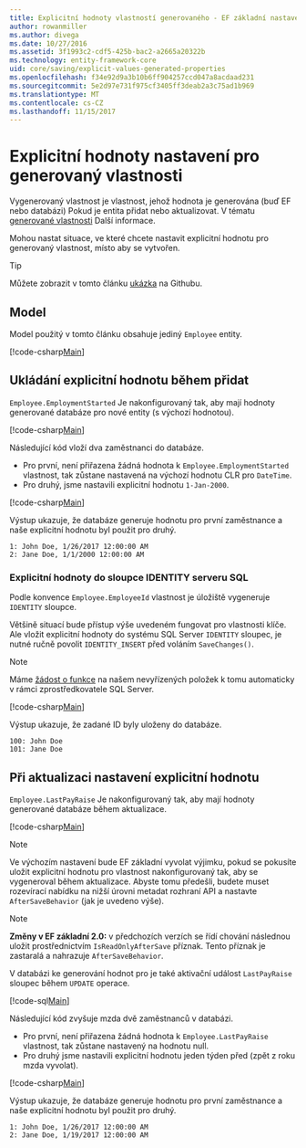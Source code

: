 ```yaml
---
title: Explicitní hodnoty vlastností generovaného - EF základní nastavení
author: rowanmiller
ms.author: divega
ms.date: 10/27/2016
ms.assetid: 3f1993c2-cdf5-425b-bac2-a2665a20322b
ms.technology: entity-framework-core
uid: core/saving/explicit-values-generated-properties
ms.openlocfilehash: f34e92d9a3b10b6ff904257ccd047a8acdaad231
ms.sourcegitcommit: 5e2d97e731f975cf3405ff3deab2a3c75ad1b969
ms.translationtype: MT
ms.contentlocale: cs-CZ
ms.lasthandoff: 11/15/2017
---
```

# <a name="setting-explicit-values-for-generated-properties"></a>Explicitní hodnoty nastavení pro generovaný vlastnosti

Vygenerovaný vlastnost je vlastnost, jehož hodnota je generována (buď EF nebo databázi) Pokud je entita přidat nebo aktualizovat. V tématu [generované vlastnosti](../modeling/generated-properties.md) Další informace.

Mohou nastat situace, ve které chcete nastavit explicitní hodnotu pro generovaný vlastnost, místo aby se vytvořen.

> [!TIP]  
> Můžete zobrazit v tomto článku [ukázka](https://github.com/aspnet/EntityFramework.Docs/tree/master/samples/core/Saving/Saving/ExplicitValuesGenerateProperties/) na Githubu.

## <a name="the-model"></a>Model

Model použitý v tomto článku obsahuje jediný `Employee` entity.

[!code-csharp[Main](../../../samples/core/Saving/Saving/ExplicitValuesGenerateProperties/Employee.cs#Sample)]

## <a name="saving-an-explicit-value-during-add"></a>Ukládání explicitní hodnotu během přidat

`Employee.EmploymentStarted` Je nakonfigurovaný tak, aby mají hodnoty generované databáze pro nové entity (s výchozí hodnotou).

[!code-csharp[Main](../../../samples/core/Saving/Saving/ExplicitValuesGenerateProperties/EmployeeContext.cs#EmploymentStarted)]

Následující kód vloží dva zaměstnanci do databáze.
* Pro první, není přiřazena žádná hodnota k `Employee.EmploymentStarted` vlastnost, tak zůstane nastavená na výchozí hodnotu CLR pro `DateTime`.
* Pro druhý, jsme nastavili explicitní hodnotu `1-Jan-2000`.

[!code-csharp[Main](../../../samples/core/Saving/Saving/ExplicitValuesGenerateProperties/Sample.cs#EmploymentStarted)]

Výstup ukazuje, že databáze generuje hodnotu pro první zaměstnance a naše explicitní hodnotu byl použit pro druhý.

``` Console
1: John Doe, 1/26/2017 12:00:00 AM
2: Jane Doe, 1/1/2000 12:00:00 AM
```

### <a name="explicit-values-into-sql-server-identity-columns"></a>Explicitní hodnoty do sloupce IDENTITY serveru SQL

Podle konvence `Employee.EmployeeId` vlastnost je úložiště vygeneruje `IDENTITY` sloupce.

Většině situací bude přístup výše uvedeném fungovat pro vlastnosti klíče. Ale vložit explicitní hodnoty do systému SQL Server `IDENTITY` sloupec, je nutné ručně povolit `IDENTITY_INSERT` před voláním `SaveChanges()`.

> [!NOTE]  
> Máme [žádost o funkce](https://github.com/aspnet/EntityFramework/issues/703) na našem nevyřízených položek k tomu automaticky v rámci zprostředkovatele SQL Server.

[!code-csharp[Main](../../../samples/core/Saving/Saving/ExplicitValuesGenerateProperties/Sample.cs#EmployeeId)]

Výstup ukazuje, že zadané ID byly uloženy do databáze.

``` Console
100: John Doe
101: Jane Doe
```

## <a name="setting-an-explicit-value-during-update"></a>Při aktualizaci nastavení explicitní hodnotu

`Employee.LastPayRaise` Je nakonfigurovaný tak, aby mají hodnoty generované databáze během aktualizace.

[!code-csharp[Main](../../../samples/core/Saving/Saving/ExplicitValuesGenerateProperties/EmployeeContext.cs#LastPayRaise)]

> [!NOTE]  
> Ve výchozím nastavení bude EF základní vyvolat výjimku, pokud se pokusíte uložit explicitní hodnotu pro vlastnost nakonfigurovaný tak, aby se vygeneroval během aktualizace. Abyste tomu předešli, budete muset rozevírací nabídku na nižší úrovni metadat rozhraní API a nastavte `AfterSaveBehavior` (jak je uvedeno výše).

> [!NOTE]  
> **Změny v EF základní 2.0:** v předchozích verzích se řídí chování následnou uložit prostřednictvím `IsReadOnlyAfterSave` příznak. Tento příznak je zastaralá a nahrazuje `AfterSaveBehavior`.

V databázi ke generování hodnot pro je také aktivační událost `LastPayRaise` sloupec během `UPDATE` operace.

[!code-sql[Main](../../../samples/core/Saving/Saving/ExplicitValuesGenerateProperties/employee_UPDATE.sql)]

Následující kód zvyšuje mzda dvě zaměstnanců v databázi.
* Pro první, není přiřazena žádná hodnota k `Employee.LastPayRaise` vlastnost, tak zůstane nastavený na hodnotu null.
* Pro druhý jsme nastavili explicitní hodnotu jeden týden před (zpět z roku mzda vyvolat).

[!code-csharp[Main](../../../samples/core/Saving/Saving/ExplicitValuesGenerateProperties/Sample.cs#LastPayRaise)]

Výstup ukazuje, že databáze generuje hodnotu pro první zaměstnance a naše explicitní hodnotu byl použit pro druhý.

``` Console
1: John Doe, 1/26/2017 12:00:00 AM
2: Jane Doe, 1/19/2017 12:00:00 AM
```
